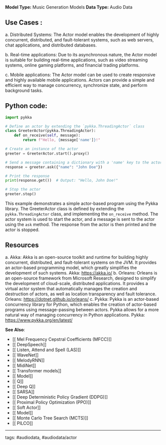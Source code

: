 **Model Type:**  Music Generation Models
**Data Type:**  Audio Data

## Use Cases :

a. Distributed Systems: The Actor model enables the development of highly concurrent, distributed, and fault-tolerant systems, such as web servers, chat applications, and distributed databases.

b. Real-time applications: Due to its asynchronous nature, the Actor model is suitable for building real-time applications, such as video streaming systems, online gaming platforms, and financial trading platforms.

c. Mobile applications: The Actor model can be used to create responsive and highly available mobile applications. Actors can provide a simple and efficient way to manage concurrency, synchronize state, and perform background tasks.


## Python code: 

```python
import pykka

# Define an actor by extending the `pykka.ThreadingActor` class
class GreeterActor(pykka.ThreadingActor):
    def on_receive(self, message):
        return f"Hello, {message['name']}!"

# Create an instance of the actor
greeter = GreeterActor.start().proxy()

# Send a message containing a dictionary with a 'name' key to the actor
response = greeter.ask({"name": "John Doe"})

# Print the response
print(response.get())  # Output: "Hello, John Doe!"

# Stop the actor
greeter.stop()
```

This example demonstrates a simple actor-based program using the Pykka library. The GreeterActor class is defined by extending the `pykka.ThreadingActor` class, and implementing the `on_receive` method. The actor system is used to start the actor, and a message is sent to the actor using the `ask` method. The response from the actor is then printed and the actor is stopped.


## Resources

a. Akka: Akka is an open-source toolkit and runtime for building highly concurrent, distributed, and fault-tolerant systems on the JVM. It provides an actor-based programming model, which greatly simplifies the development of such systems. Akka: https://akka.io/
b. Orleans: Orleans is an open-source framework from Microsoft Research, designed to simplify the development of cloud-scale, distributed applications. It provides a virtual actor system that automatically manages the creation and destruction of actors, as well as location transparency and fault tolerance. Orleans: https://dotnet.github.io/orleans/
c. Pykka: Pykka is an actor-based concurrency library for Python, which enables the creation of actor-based programs using message-passing between actors. Pykka allows for a more natural way of managing concurrency in Python applications. Pykka: https://www.pykka.org/en/latest/

**See Also**:

- [[ Mel Frequency Cepstral Coefficients (MFCC)]]
- [[ DeepSpeech]]
- [[ Listen, Attend and Spell (LAS)]]
- [[ WaveNet]]
- [[ MelodyRNN]]
- [[ MidiNet]]
- [[ Transformer models]]
- [[ Model]]
- [[ Q]]
- [[ Deep Q]]
- [[ SARSA]]
- [[ Deep Deterministic Policy Gradient (DDPG)]]
- [[ Proximal Policy Optimization (PPO)]]
- [[ Soft Actor]]
- [[ Model]]
- [[ Monte Carlo Tree Search (MCTS)]]
- [[ PILCO]]

---
tags: #audiodata, #audiodata/actor
